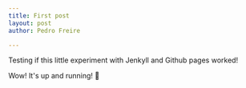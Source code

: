 ```yaml
---
title: First post
layout: post
author: Pedro Freire

---
```


Testing if this little experiment with Jenkyll and Github pages worked!

Wow! It's up and running! 🎉




